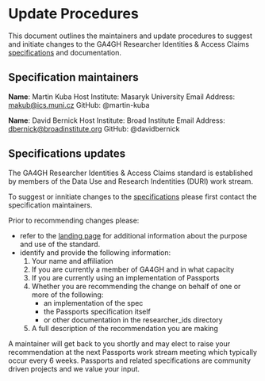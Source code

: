 # Update Procedures

This document outlines the maintainers and update procedures to suggest and initiate changes to the GA4GH Researcher Identities & Access Claims [specifications](http://bit.ly/ga4gh-ri-v1) and documentation.

## Specification maintainers

**Name**: Martin Kuba
    Host Institute: Masaryk University
    Email Address: makub@ics.muni.cz
    GitHub: @martin-kuba

**Name**: David Bernick
    Host Institute: Broad Institute
    Email Address: dbernick@broadinstitute.org
    GitHub: @davidbernick

## Specifications updates

The GA4GH Researcher Identities & Access Claims standard is established by members of the Data Use and Research Indentities (DURI) work stream. 

To suggest or innitiate changes to the [specifications](http://bit.ly/ga4gh-ri-v1) please first contact the specification maintainers.

Prior to recommending changes please:
  * refer to the [landing page](https://github.com/ga4gh-duri/ga4gh-duri.github.io/tree/master/researcher_ids) for additional information about the purpose and use of the standard.
  * identify and provide the following information:
      1. Your name and affiliation
      2. If you are currently a member of GA4GH and in what capacity
      3. If you are currently using an implementation of Passports
      4. Whether you are recommending the change on behalf of one or more of the following: 
          * an implementation of the spec  
          * the Passports specification itself  
          * or other documentation in the researcher_ids directory  
      5. A full description of the recommendation you are making
      
A maintainer will get back to you shortly and may elect to raise your recommendation at the next Passports work stream meeting which typically occur every 6 weeks. 
Passports and related specifications are community driven projects and we value your input.
